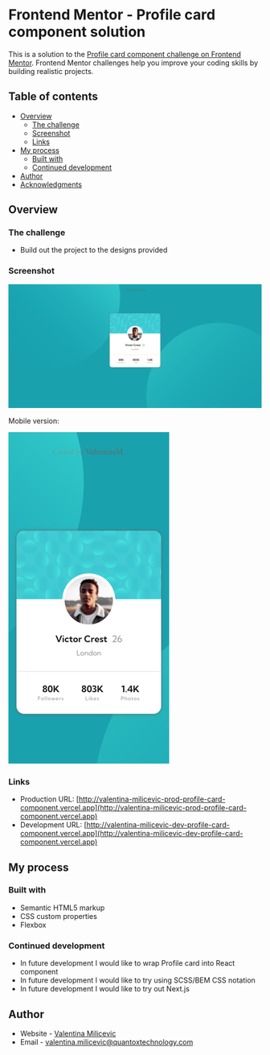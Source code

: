 # Frontend Mentor - Profile card component solution

This is a solution to the [Profile card component challenge on Frontend Mentor](https://www.frontendmentor.io/challenges/profile-card-component-cfArpWshJ). Frontend Mentor challenges help you improve your coding skills by building realistic projects.

## Table of contents

- [Overview](#overview)
  - [The challenge](#the-challenge)
  - [Screenshot](#screenshot)
  - [Links](#links)
- [My process](#my-process)
  - [Built with](#built-with)
  - [Continued development](#continued-development)
- [Author](#author)
- [Acknowledgments](#acknowledgments)

## Overview

### The challenge

- Build out the project to the designs provided

### Screenshot

![Desktop version](./images/screenshot-desktop.png)

Mobile version:

![Mobile version](./images/screenshot-mobile.png)

### Links

- Production URL: [http://valentina-milicevic-prod-profile-card-component.vercel.app](http://valentina-milicevic-prod-profile-card-component.vercel.app)
- Development URL: [http://valentina-milicevic-dev-profile-card-component.vercel.app](http://valentina-milicevic-dev-profile-card-component.vercel.app)

## My process

### Built with

- Semantic HTML5 markup
- CSS custom properties
- Flexbox

### Continued development

- In future development I would like to wrap Profile card into React component
- In future development I would like to try using SCSS/BEM CSS notation
- In future development I would like to try out Next.js

## Author

- Website - [Valentina Milicevic](https://github.com/vanjamilicevic)
- Email - valentina.milicevic@quantoxtechnology.com